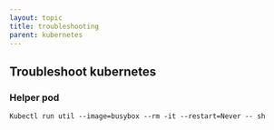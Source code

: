 ```yaml
---
layout: topic
title: troubleshooting
parent: kubernetes
---
```


## Troubleshoot kubernetes

### Helper pod

```bsah
Kubectl run util --image=busybox --rm -it --restart=Never -- sh
```

